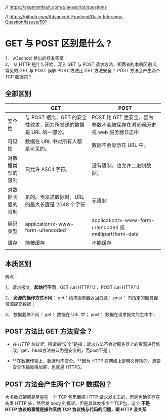 // https://segmentfault.com/t/javascript/questions

// https://github.com/Advanced-Frontend/Daily-Interview-Question/issues/501

# GET 与 POST 区别是什么 ?

1， w3school 给出的标准答案    
2， 从 HTTP 是什么开始，深入 GET 与 POST 请求方法，即两者的本质区别
3， 常见的 GET 与 POST 误解
        POST 方法比 GET 方法安全？
        POST 方法会产生两个 TCP 数据包？

## 全部区别
|                  | GET                                                          | POST                                                         |
| ---------------- | ------------------------------------------------------------ | ------------------------------------------------------------ |
| 安全性           | 与 POST 相比，GET 的安全性较差，因为所发送的数据是 URL 的一部分。 | POST 比 GET 更安全，因为参数不会被保存在浏览器历史或 web 服务器日志中 |
| 可见性           | 数据在 URL 中对所有人都是可见的。                            | 数据不会显示在 URL 中。                                      |
| 对数据类型的限制 | 只允许 ASCII 字符。                                          | 没有限制。也允许二进制数据。                                 |
| 对数据长度的限制 | 是的。当发送数据时，URL 的最大长度是 2048 个字符             | 无限制                                                       |
| 编码类型         | application/x-www-form-urlencoded                            | application/x-www-form-urlencoded 或 multipart/form-data     |
| 缓存             | 能被缓存                                                     | 不能缓存                                                     |
|                  |                                                              |                                                              |



## 本质区别

两点：

1， 请求报文，**起始行不同**：GET /uri HTTP/1.1  、POST /uri HTTP/1.1

2， **资源的操作方式不同**： get：请求服务器返回资源； post： 向指定的服务器资源提交数据；

3， 数据载体不同： get： 数据在 URL 中； post： 数据在请求报文的主体中；



## POST 方法比 GET 方法安全？

+ *在 HTTP 协议里*，所谓的“安全”是指：请求方法不会对服务器上的资源进行修改。get、head方法被认为是安全的，而post不是；

+ **在数据传输上，数据均不安全。**因为 HTTP 在网络上是明文传输的，想要安全传输就得加密，也就是 HTTPS。



##  POST 方法会产生两个 TCP 数据包？

大多数框架都是尽量在一个 TCP 包里面把 HTTP 请求发出去的，但是也确实存在先发 HTTP 头，然后发 body 的框架。但是具体发多少个TCP包，这个 **不是 HTTP 协议的事情是操作系统 TCP 协议栈与代码的问题，跟 HTTP 没关系**












